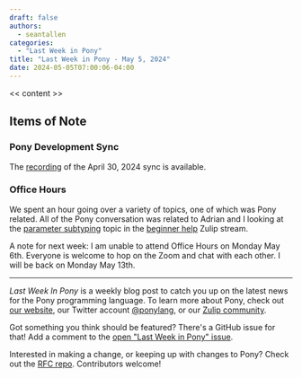 ```yaml
---
draft: false
authors:
  - seantallen
categories:
  - "Last Week in Pony"
title: "Last Week in Pony - May 5, 2024"
date: 2024-05-05T07:00:06-04:00
---
```


<< content >>

<!-- more -->

## Items of Note

### Pony Development Sync

The [recording](https://vimeo.com/941417912) of the April 30, 2024 sync is available.

### Office Hours

We spent an hour going over a variety of topics, one of which was Pony related. All of the Pony conversation was related to Adrian and I looking at the [parameter subtyping](https://ponylang.zulipchat.com/#narrow/stream/189985-beginner-help/topic/parameter.20subtyping) topic in the [beginner help](https://ponylang.zulipchat.com/#narrow/stream/189985-beginner-help) Zulip stream.

A note for next week: I am unable to attend Office Hours on Monday May 6th. Everyone is welcome to hop on the Zoom and chat with each other. I will be back on Monday May 13th.

---

_Last Week In Pony_ is a weekly blog post to catch you up on the latest news for the Pony programming language. To learn more about Pony, check out [our website](https://ponylang.io), our Twitter account [@ponylang](https://twitter.com/ponylang), or our [Zulip community](https://ponylang.zulipchat.com).

Got something you think should be featured? There's a GitHub issue for that! Add a comment to the [open "Last Week in Pony" issue](https://github.com/ponylang/ponylang.github.io/issues?q=is%3Aissue+is%3Aopen+label%3Alast-week-in-pony).

Interested in making a change, or keeping up with changes to Pony? Check out the [RFC repo](https://github.com/ponylang/rfcs). Contributors welcome!
